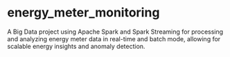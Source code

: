 # energy_meter_monitoring
A Big Data project using Apache Spark and Spark Streaming for processing and analyzing energy meter data in real-time and batch mode, allowing for scalable energy insights and anomaly detection.
